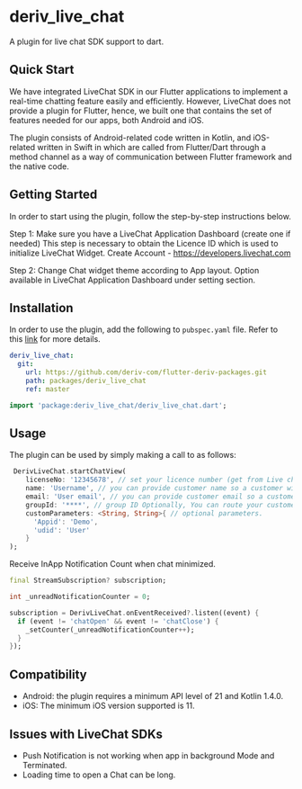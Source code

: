 # deriv_live_chat

A plugin for live chat SDK support to dart.

## Quick Start

We have integrated LiveChat SDK in our Flutter applications to implement a real-time chatting feature easily and efficiently. However, LiveChat does not provide a plugin for Flutter, hence, we built one that contains the set of features needed for our apps, both Android and iOS.

The plugin consists of Android-related code written in Kotlin, and iOS-related written in Swift in which are called from Flutter/Dart through a method channel as a way of communication between Flutter framework and the native code.

## Getting Started

In order to start using the plugin, follow the step-by-step instructions below.

Step 1: Make sure you have a LiveChat Application Dashboard (create one if needed) This step is necessary to obtain the Licence ID which is used to initialize LiveChat Widget.
Create Account - https://developers.livechat.com

Step 2: Change Chat widget theme according to App layout. Option available in LiveChat Application Dashboard under setting section.

## Installation

In order to use the plugin, add the following to `pubspec.yaml` file. Refer to this [link](https://flutter.dev/docs/development/packages-and-plugins/using-packages) for more details.

```yaml
deriv_live_chat:
  git:
    url: https://github.com/deriv-com/flutter-deriv-packages.git
    path: packages/deriv_live_chat
    ref: master
```

```dart
import 'package:deriv_live_chat/deriv_live_chat.dart';
```

## Usage

The plugin can be used by simply making a call to as follows:

```dart
 DerivLiveChat.startChatView(
    licenseNo: '12345678', // set your licence number (get from Live chat App dashboard).
    name: 'Username', // you can provide customer name so a customer will not need to fill out the pre-chat survey.
    email: 'User email', // you can provide customer email so a customer will not need to fill out the pre-chat survey.
    groupId: '****', // group ID Optionally, You can route your customers group id.
    customParameters: <String, String>{ // optional parameters.
      'Appid': 'Demo',
      'udid': 'User'
    }
);
```

Receive InApp Notification Count when chat minimized.

```dart
final StreamSubscription? subscription;

int _unreadNotificationCounter = 0;

subscription = DerivLiveChat.onEventReceived?.listen((event) {
  if (event != 'chatOpen' && event != 'chatClose') {
    _setCounter(_unreadNotificationCounter++);
  }
});
```

## Compatibility

- Android: the plugin requires a minimum API level of 21 and Kotlin 1.4.0.
- iOS: The minimum iOS version supported is 11.

## Issues with LiveChat SDKs

- Push Notification is not working when app in background Mode and Terminated.
- Loading time to open a Chat can be long.
